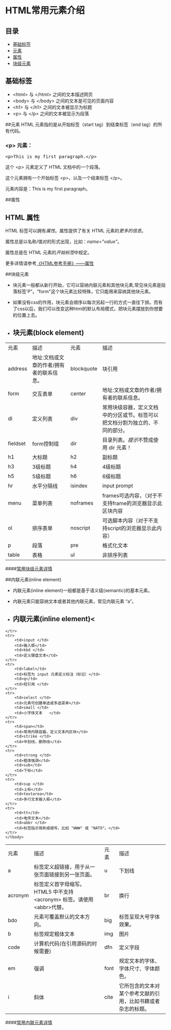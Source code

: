 # HTML常用元素介绍

## 目录
* [基础标签](#base)
* [元素](#tag)
* [属性](#property)
* [块级元素](#block)


## <a name="base">基础标签</a>
<ul>
<li>&lt;html&gt; 与 &lt;/html&gt; 之间的文本描述网页</li>
<li>&lt;body&gt; 与 &lt;/body&gt; 之间的文本是可见的页面内容</li>
<li>&lt;h1&gt; 与 &lt;/h1&gt; 之间的文本被显示为标题</li>
<li>&lt;p&gt; 与 &lt;/p&gt; 之间的文本被显示为段落</li>
</ul>

##<a name="tag">元素</a>
HTML 元素指的是从开始标签（start tag）到结束标签（end tag）的所有代码。
<h3>&lt;p&gt; 元素：</h3>
<pre>&lt;p&gt;This is my first paragraph.&lt;/p&gt;</pre>
<p>这个 &lt;p&gt; 元素定义了 HTML 文档中的一个段落。</p>
<p>这个元素拥有一个开始标签 &lt;p&gt;，以及一个结束标签 &lt;/p&gt;。</p>
<p>元素内容是：This is my first paragraph。</p>


##<a name="property">属性</a>
<div>
<h2>HTML 属性</h2>

<p>HTML 标签可以拥有<em>属性</em>。属性提供了有关 HTML 元素的<em>更多的信息</em>。</p>

<p>属性总是以名称/值对的形式出现，比如：<em>name="value"</em>。</p>

<p>属性总是在 HTML 元素的<em>开始标签</em>中规定。</p>
</div>

更多详情请参考[《HTML参考手册》——属性](http://www.w3school.com.cn/tags/html_ref_standardattributes.asp)


##<a name="block">块级元素</a>
* 块元素一般都从新行开始，它可以容纳内联元素和其他块元素,常见块元素是段落标签'P"。“form"这个块元素比较特殊，它只能用来容纳其他块元素。
* 如果没有css的作用，块元素会顺序以每次另起一行的方式一直往下排。而有了css以后，我们可以改变这种html的默认布局模式，把块元素摆放到你想要 的位置上去。


* <h2>块元素(block element)</h2>   
<table>
    <tbody>
    <tr>
        <td>元素</td>
        <td>描述</td>
        <td>元素</td>
        <td>描述</td>
    </tr>
    <tr>
        <td>address</td>
        <td>地址:文档或文章的作者/拥有者的联系信息。</td>
        <td>blockquote</td>
        <td>块引用</td>
    </tr>
    <tr>
        <td>form</td>
        <td>交互表单</td>
        <td>center </td>
        <td>地址:文档或文章的作者/拥有者的联系信息。</td>
    </tr>
    <tr>
        <td>dl</td>
        <td>定义列表</td>
        <td>div</td>
        <td>常用块级容器，定义文档中的分区或节。标签可以把文档分割为独立的、不同的部分。</td>
    </tr>
    <tr>
        <td>fieldset</td>
        <td>form控制组</td>
        <td>dir</td>
        <td>目录列表。<em>提示</em>不赞成使用 dir 元素！</td>
    </tr>
    <tr>
        <td>h1</td>
        <td>大标题</td>
        <td>h2</td>
        <td>副标题</td>
    </tr>
    <tr>
        <td>h3</td>
        <td>3级标题</td>
        <td>h4</td>
        <td>4级标题</td>
    </tr>
    <tr>
        <td>h5</td>
        <td>5级标题</td>
        <td>h6</td>
        <td>6级标题</td>
    </tr>
    <tr>
        <td>hr</td>
        <td>水平分隔线</td>
        <td>isindex</td>
        <td>input prompt</td>
    </tr>
    <tr>
        <td>menu</td>
        <td>菜单列表</td>
        <td>noframes</td>
        <td>frames可选内容，（对于不支持frame的浏览器显示此区块内容</td>
    </tr>
    <tr>
        <td>ol</td>
        <td>排序表单</td>
        <td>noscript</td>
        <td>可选脚本内容（对于不支持script的浏览器显示此内容）</td>
    </tr>
    <tr>
        <td>p</td>
        <td>段落</td>
        <td>pre</td>
        <td>格式化文本</td>
    </tr>
    <tr>
        <td>table</td>
        <td>表格</td>
        <td>ul</td>
        <td>非排序列表</td>
    </tr>
    </tbody>
</table>

####[常用块级元素详情](https://github.com/sevenhao/front-end-note/blob/master/base/HTML/block-tag.md)


##<a name="block">内联元素(inline element)</a>
* 内联元素(inline element)一般都是基于语义级(semantic)的基本元素。
* 内联元素只能容纳文本或者其他内联元素，常见内联元素 “a”。

* <h2>内联元素(inline element)<</h2>
<table>
    <tbody>
    <tr>
        <td>元素</td>
        <td>描述</td>
        <td>元素</td>
        <td>描述</td>
    </tr>
    <tr>
        <td>a</td>
        <td>标签定义超链接，用于从一张页面链接到另一张页面。</td>
        <td>u</td>
        <td>下划线</td>
    </tr>
    <tr>
        <td>acronym </td>
        <td>标签定义首字母缩写。
            <span class="marked">HTML5 中不支持 &lt;acronym&gt; 标签。请使用
                &lt;abbr&gt;代替。</span></td>
        <td>br</td>
        <td>换行</td>
    </tr>
    <tr>
        <td>bdo </td>
        <td>元素可覆盖默认的文本方向。</td>
        <td>big </td>
        <td>标签呈现大号字体效果。</td>
    </tr>
    <tr>
        <td>b</td>
        <td>标签规定粗体文本</td>
        <td>img </td>
        <td>图片</td>
    </tr>
    <tr>
        <td>code </td>
        <td>计算机代码(在引用源码的时候需要)</td>
        <td>dfn </td>
        <td>定义字段</td>
    </tr>
    <tr>
        <td>em </td>
        <td>强调</td>
        <td>font </td>
        <td>规定文本的字体、字体尺寸、字体颜色。</td>
    </tr>
    <tr>
        <td>i</td>
        <td>斜体</td>
        <td>cite </td>
        <td>它所包含的文本对某个参考文献的引用，比如书籍或者杂志的标题。</td>
        
    </tr>
    <tr>
        <td>input </td>
        <td>输入框</td>
        <td>kbd </td>
        <td>定义键盘文本</td>
    </tr>
    <tr>
        <td>label</td>
        <td>标签为 input 元素定义标注（标记）</td>
        <td>q</td>
        <td>短引用 </td>
    </tr>
    <tr>
        <td>select </td>
        <td>元素可创建单选或多选菜单</td>
        <td>small </td>
        <td>小字体文本   </td>
    </tr>
    <tr>
        <td>span</td>
        <td>常用内联容器，定义文本内区块</td>
        <td>strike </td>
        <td>中划线，删除线</td>
    </tr>
    <tr>
        <td>strong </td>
        <td>粗体强调</td>
        <td>sub</td>
        <td>下标</td>
    </tr>
    <tr>
        <td>sup </td>
        <td>上标</td>
        <td>textarea</td>
        <td>多行文本输入框</td>
    </tr>
    <tr>
        <td>tt</td>
        <td>电传文本</td>
        <td>abbr </td>
        <td>标签指示简称或缩写，比如 "WWW" 或 "NATO"。</td>
    </tr>
    </tbody>
</table>

####[常用内联元素详情](https://github.com/sevenhao/front-end-note/blob/master/base/HTML/inline-element.md)


